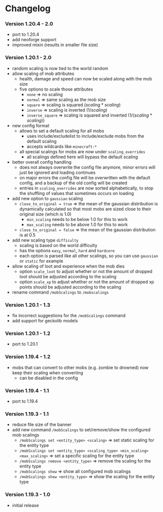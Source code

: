 # Changelog

### Version 1.20.4 - 2.0

- port to 1.20.4
- add neoforge support
- improved mixin (results in smaller file size)

### Version 1.20.1 - 2.0

- random scaling is now tied to the world random
- allow scaling of mob attributes
    - health, damage and speed can now be scaled along with the mob size
    - five options to scale those attributes
        - `none` => no scaling
        - `normal` => same scaling as the mob size
        - `square` => scaling is squared $(scaling*scaling)$
        - `inverse` => scaling is inverted $(1 / scaling)$
        - `inverse_square` => scaling is squared and inverted $(1 / (scaling * scaling))$
- new config format
    - allows to set a default scaling for all mobs
        - uses include/excludelist to include/exclude mobs from the default scaling
        - accepts wildcards like `minecraft:*`
    - all special scalings for mobs are now under `scaling_overrides`
        - all scalings defined here will bypass the default scaling
- better overall config handling
    - does not always overwrite the config file anymore, minor errors will just be ignored and loading continues
    - on major errors the config file will be overwritten with the default config, and a backup of the old config will
      be created
    - entries in `scaling_overrides` are now sorted alphabetically, to stop the shuffling of values that sometimes
      occurs on loading
- add new option to `gaussian` scaling
    - `close_to_original = true` => the mean of the gaussian distribution is dynamically calculated so that most mobs
      are sized close to their original size (which is 1.0)
        - `min_scaling` needs to be below 1.0 for this to work
        - `max_scaling` needs to be above 1.0 for this to work
    - `close_to_original = false` => the mean of the gaussian distribution is at 0.5
- add new scaling type `difficulty`
    - scaling is based on the world difficulty
    - has the options `easy`, `normal`, `hard` and `hardcore`
    - each option is parsed like all other scalings, so you can use `gaussian` or `static` for example
- allow scaling of loot and experience when the mob dies
    - option `scale_loot` to adjust whether or not the amount of dropped loot should be adjusted according to the
      scaling
    - option `scale_xp` to adjust whether or not the amount of dropped xp points should be adjusted according to the
      scaling
- rename command `/mobScalings` to `/mobscalings`

### Version 1.20.1 - 1.3

- fix incorrect suggestions for the `/mobScalings` command
- add support for geckolib models

### Version 1.20.1 - 1.2

- port to 1.20.1

### Version 1.19.4 - 1.2

- mobs that can convert to other mobs (e.g. zombie to drowned) now keep their scaling when converting
    - can be disabled in the config

### Version 1.19.4 - 1.1

- port to 1.19.4

### Version 1.19.3 - 1.1

- reduce file size of the banner
- add new command `/mobScalings` to set/remove/show the configured mob scalings
    - `/mobScalings set <entity_type> <scaling>` => set static scaling for the entity type
    - `/mobScalings set <entity_type> <scaling_type> <min_scaling> <max_scaling>` => set a specific scaling for the
      entity type
    - `/mobScalings remove <entity_type>` => remove the scaling for the entity type
    - `/mobScalings show` => show all configured mob scalings
    - `/mobScalings show <entity_type>` => show the scaling for the entity type

### Version 1.19.3 - 1.0

- initial release
 